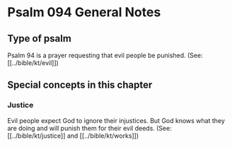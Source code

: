 # Psalm 094 General Notes
## Type of psalm

Psalm 94 is a prayer requesting that evil people be punished. (See: [[../bible/kt/evil]])

## Special concepts in this chapter

### Justice
Evil people expect God to ignore their injustices. But God knows what they are doing and will punish them for their evil deeds. (See: [[../bible/kt/justice]] and [[../bible/kt/works]])